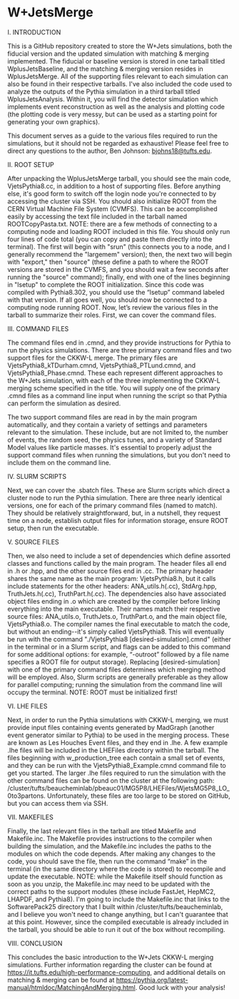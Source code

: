 # W+JetsMerge

I. INTRODUCTION

This is a GitHub repository created to store the W+Jets simulations, both the fiducial version and the updated simulation with matching &amp; merging implemented.  The fiducial or baseline version is stored in one tarball titled WplusJetsBaseline, and the matching &amp; merging version resides in WplusJetsMerge.  All of the supporting files relevant to each simulation can also be found in their respective tarballs.  I've also included the code used to analyze the outputs of the Pythia simulation in a third tarball titled WplusJetsAnalysis.  Within it, you will find the detector simulation which implements event reconstruction as well as the analysis and plotting code (the plotting code is very messy, but can be used as a starting point for generating your own graphics).

This document serves as a guide to the various files required to run the simulations, but it should not be regarded as exhaustive!  Please feel free to direct any questions to the author, Ben Johnson: bjohns18@tufts.edu.


II. ROOT SETUP

After unpacking the WplusJetsMerge tarball, you should see the main code, VjetsPythia8.cc, in addition to a host of supporting files.  Before anything else, it's good form to switch off the login node you're connected to by accessing the cluster via SSH.  You should also initialize ROOT from the CERN Virtual Machine File System (CVMFS).  This can be accomplished easily by accessing the text file included in the tarball named ROOTCopyPasta.txt.  NOTE: there are a few methods of connecting to a computing node and loading ROOT included in this file.  You should only run four lines of code total (you can copy and paste them directly into the terminal).  The first will begin with "srun" (this connects you to a node, and I generally recommend the "largemem" version); then, the next two will begin with "export," then "source" (these define a path to where the ROOT versions are stored in the CVMFS, and you should wait a few seconds after running the "source" command); finally, end with one of the lines beginning in "lsetup" to complete the ROOT initialization.  Since this code was compiled with Pythia8.302, you should use the “lsetup” command labeled with that version.  If all goes well, you should now be connected to a computing node running ROOT.  Now, let’s review the various files in the tarball to summarize their roles.  First, we can cover the command files.


III. COMMAND FILES

The command files end in .cmnd, and they provide instructions for Pythia to run the physics simulations.  There are three primary command files and two support files for the CKKW-L merge.  The primary files are VjetsPythia8_kTDurham.cmnd, VjetsPythia8_PTLund.cmnd, and VjetsPythia8_Phase.cmnd.  These each represent different approaches to the W+Jets simulation, with each of the three implementing the CKKW-L merging scheme specified in the title.  You will supply one of the primary .cmnd files as a command line input when running the script so that Pythia can perform the simulation as desired.

The two support command files are read in by the main program automatically, and they contain a variety of settings and parameters relevant to the simulation.  These include, but are not limited to, the number of events, the random seed, the physics tunes, and a variety of Standard Model values like particle masses.  It's essential to properly adjust the support command files when running the simulations, but you don't need to include them on the command line.


IV. SLURM SCRIPTS

Next, we can cover the .sbatch files.  These are Slurm scripts which direct a cluster node to run the Pythia simulation.  There are three nearly identical versions, one for each of the primary command files (named to match).  They should be relatively straightforward, but, in a nutshell, they request time on a node, establish output files for information storage, ensure ROOT setup, then run the executable.


V. SOURCE FILES

Then, we also need to include a set of dependencies which define assorted classes and functions called by the main program.  The header files all end in .h or .hpp, and the other source files end in .cc.  The primary header shares the same name as the main program: VjetsPythia8.h, but it calls include statements for the other headers: ANA_utils.h(.cc), StdArg.hpp, TruthJets.h(.cc), TruthPart.h(.cc).  The dependencies also have associated object files ending in .o which are created by the compiler before linking everything into the main executable.  Their names match their respective source files: ANA_utils.o, TruthJets.o, TruthPart.o, and the main object file, VjetsPythia8.o.  The compiler names the final executable to match the code, but without an ending--it's simply called VjetsPythia8. This will eventually be run with the command "./VjetsPythia8 [desired-simulation].cmnd" (either in the terminal or in a Slurm script, and flags can be added to this command for some additional options: for example, “-outroot” followed by a file name specifies a ROOT file for output storage).  Replacing [desired-simulation] with one of the primary command files determines which merging method will be employed.  Also, Slurm scripts are generally preferable as they allow for parallel computing; running the simulation from the command line will occupy the terminal.  NOTE: ROOT must be initialized first!


VI. LHE FILES

Next, in order to run the Pythia simulations with CKKW-L merging, we must provide input files containing events generated by MadGraph (another event generator similar to Pythia) to be used in the merging process.  These are known as Les Houches Event files, and they end in .lhe.  A few example .lhe files will be included in the LHEFiles directory within the tarball.  The files beginning with w_production_tree each contain a small set of events, and they can be run with the VjetsPythia8_Example.cmnd command file to get you started.  The larger .lhe files required to run the simulation with the other command files can be found on the cluster at the following path: /cluster/tufts/beaucheminlab/pbeauc01/MG5P8/LHEFiles/WjetsMG5P8_LO_0to3partons.  Unfortunately, these files are too large to be stored on GitHub, but you can access them via SSH.


VII. MAKEFILES

Finally, the last relevant files in the tarball are titled Makefile and Makefile.inc.  The Makefile provides instructions to the compiler when building the simulation, and the Makefile.inc includes the paths to the modules on which the code depends.  After making any changes to the code, you should save the file, then run the command “make” in the terminal (in the same directory where the code is stored) to recompile and update the executable.  NOTE: while the Makefile itself should function as soon as you unzip, the Makefile.inc may need to be updated with the correct paths to the support modules (these include FastJet, HepMC2, LHAPDF, and Pythia8).  I'm going to include the Makefile.inc that links to the SoftwarePack25 directory that I built within /cluster/tufts/beaucheminlab, and I believe you won't need to change anything, but I can't guarantee that at this point.  However, since the compiled executable is already included in the tarball, you should be able to run it out of the box without recompiling.


VIII. CONCLUSION

This concludes the basic introduction to the W+Jets CKKW-L merging simulations.  Further information regarding the cluster can be found at https://it.tufts.edu/high-performance-computing, and additional details on matching &amp; merging can be found at https://pythia.org/latest-manual/htmldoc/MatchingAndMerging.html.  Good luck with your analysis!



